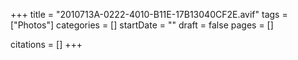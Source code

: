 +++
title = "2010713A-0222-4010-B11E-17B13040CF2E.avif"
tags = ["Photos"]
categories = []
startDate = ""
draft = false
pages = []

citations = []
+++
